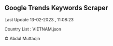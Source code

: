 

## Google Trends Keywords Scraper 
 
Last Update 13-02-2023 , 11:08:23

Country List :
VIETNAM.json



© Abdul Muttaqin 
